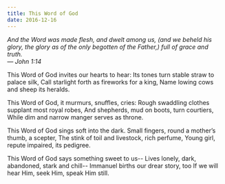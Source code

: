 ```yaml
---
title: This Word of God
date: 2016-12-16
---
```


*And the Word was made flesh, and dwelt among us, (and we beheld his glory, the glory as of the only begotten of the Father,) full of grace and truth.<br>
— John 1:14*

<p class="poetry">This Word of God invites our hearts to hear:
Its tones turn stable straw to palace silk,
Call starlight forth as fireworks for a king,
Name lowing cows and sheep its heralds.

This Word of God, it murmurs, snuffles, cries:
Rough swaddling clothes supplant most royal robes,
And shepherds, mud on boots, turn courtiers,
While dim and narrow manger serves as throne.

This Word of God sings soft into the dark.
Small fingers, round a mother’s thumb, a scepter,
The stink of toil and livestock, rich perfume,
Young girl, repute impaired, its pedigree.

This Word of God says something sweet to us--
Lives lonely, dark, abandoned, stark and chill--
Immanuel births our drear story, too
If we will hear Him, seek Him, speak Him still.</p>

